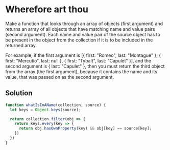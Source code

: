 # Wherefore art thou

Make a function that looks through an array of objects (first argument) and returns an array of all objects that have matching name and value pairs (second argument). Each name and value pair of the source object has to be present in the object from the collection if it is to be included in the returned array.

For example, if the first argument is [{ first: "Romeo", last: "Montague" }, { first: "Mercutio", last: null }, { first: "Tybalt", last: "Capulet" }], and the second argument is { last: "Capulet" }, then you must return the third object from the array (the first argument), because it contains the name and its value, that was passed on as the second argument.

## Solution

```js
function whatIsInAName(collection, source) {
  let keys = Object.keys(source);

  return collection.filter(obj => {
    return keys.every(key => {
      return obj.hasOwnProperty(key) && obj[key] == source[key];
    })
  })
}
```
